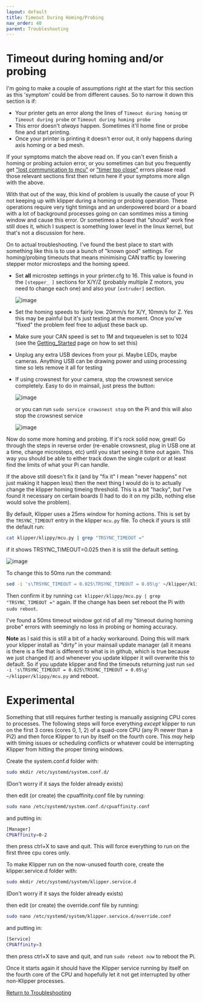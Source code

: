 ```yaml
---
layout: default 
title: Timeout During Homing/Probing
nav_order: 40
parent: Troubleshooting
---
```


# Timeout during homing and/or probing

I'm going to make a couple of assumptions right at the start for this section as this 'symptom' could be from different causes. So to narrow it down this section is if:

- Your printer gets an error along the lines of `Timeout during homing` or `Timeout during probe` or `Timeout during homing probe`
- This error doesn't *always* happen. Sometimes it'll home fine or probe fine and start printing.
- Once your printer is printing it doesn't error out, it only happens during axis homing or a bed mesh.

If your symptoms match the above read on. If you can't even finish a homing or probing actuion error, or you sometimes can but you frequently get ["lost communication to mcu"](./lost_communication_to_mcu.md) or ["timer too close"](./timer_too_close.md) errors please read those relevant sections first then return here if your symptoms more align with the above.

With that out of the way, this kind of problem is usually the cause of your Pi not keeping up with klipper during a homing or probing operation. These operations require very tight timings and an underpowered board or a board with a lot of background processes going on can somtimes miss a timing window and cause this error. Or sometimes a board that "should" work fine still does it, which I suspect is something lower level in the linux kernel, but that's not a discussion for here.

On to actual troubleshooting. I've found the best place to start with something like this is to use a bunch of "known good" settings. For homing/probing timeouts that means minimising CAN traffic by lowering stepper motor microsteps and the homing speed.

- Set **all** microstep settings in your printer.cfg to 16. This value is found in the `[stepper_ ]` sections for X/Y/Z (probably multiple Z motors, you need to change each one) and also your `[extruder]` section.
  
  ![image](https://github.com/Esoterical/voron_canbus/assets/124253477/12fe8458-664c-4a50-86e7-b20845e9a579)
  
- Set the homing speeds to fairly low. 20mm/s for X/Y, 10mm/s for Z. Yes this may be painful but it's just testing at the moment. Once you've "fixed" the problem feel free to adjust these back up.
- Make sure your CAN speed is set to 1M and txqueuelen is set to 1024 (see the [Getting_Started](../Getting_Started.md) page on how to set this)
- Unplug any extra USB devices from your pi. Maybe LEDs, maybe cameras. Anything USB can be drawing power and using processing time so lets remove it all for testing
- If using crowsnest for your camera, stop the crowsnest service completely. Easy to do in mainsail, just press the button:
  
  ![image](https://github.com/Esoterical/voron_canbus/assets/124253477/c0555deb-9cb9-44b5-9679-43500659b2d6)
  
  or you can run `sudo service crowsnest stop` on the Pi and this will also stop the crowsnest service
  
  ![image](https://github.com/Esoterical/voron_canbus/assets/124253477/08d74420-1ef5-4223-9e4e-1c735ee70574)


Now do some more homing and probing. If it's rock solid now, great! Go through the steps in reverse order (re-enable crowsnest, plug in USB one at a time, change microsteps, etc) until you start seeing it time out again. This way you should be able to either track down the single culprit or at least find the limits of what your Pi can handle.

If the above still doesn't fix it (and by "fix it" I mean "never happens" not just making it happen less) then the next thing I would do is to actually change the klipper homing timeing threshold. This is a bit "hacky", but I've found it necessary on certain boards (I had to do it on my pi3b, nothing else would solve the problem).

By default, Klipper uses a 25ms window for homing actions. This is set by the `TRSYNC_TIMEOUT` entry in the klipper `mcu.py` file. To check if yours is still the default run:

```bash
cat klipper/klippy/mcu.py | grep "TRSYNC_TIMEOUT ="
```

if it shows TRSYNC_TIMEOUT=0.025 then it is still the default setting.

![image](https://github.com/Esoterical/voron_canbus/assets/124253477/8ae18275-a606-47e1-86c1-f2b53d54e9a9)

To change this to 50ms run the command:

```bash
sed -i 's\TRSYNC_TIMEOUT = 0.025\TRSYNC_TIMEOUT = 0.05\g' ~/klipper/klippy/mcu.py
```

Then confirm it by running `cat klipper/klippy/mcu.py | grep "TRSYNC_TIMEOUT ="` again. If the change has been set reboot the Pi with `sudo reboot`.

I've found a 50ms timeout window got rid of all my "timeout during homing probe" errors with seemingly no loss in probing or homing accuracy. 

**Note** as I said this is still a bit of a hacky workaround. Doing this will mark your klipper install as "dirty" in your mainsail update manager (all it means is there is a file that is different to what is in github, which is true because we just changed it) and whenever you update klipper it will overwrite this to default. So if you update klipper and find the timeouts returning just run `sed -i 's\TRSYNC_TIMEOUT = 0.025\TRSYNC_TIMEOUT = 0.05\g' ~/klipper/klippy/mcu.py` and reboot.


# Experimental

Something that still requires further testing is manually assigning CPU cores to processes. The following steps will force everything *except* klipper to run on the first 3 cores (cores 0, 1, 2) of a quad-core CPU (any Pi newer than a Pi2) and then force Klipper to run by itself on the fourth core. This *may* help with timing issues or scheduling conflicts or whatever could be interrupting Klipper from hitting the proper timing windows.

Create the system.conf.d folder with:
```bash
sudo mkdir /etc/systemd/system.conf.d/
```
(Don't worry if it says the folder already exists)

then edit (or create) the cpuaffinity.conf file by running:
```bash
sudo nano /etc/systemd/system.conf.d/cpuaffinity.conf
```
and putting in:
```bash
[Manager]
CPUAffinity=0-2
```
then press ctrl+X to save and quit. This will force everything to run on the first three cpu cores only.

To make Klipper run on the now-unused fourth core, create the klipper.service.d folder with:
```bash
sudo mkdir /etc/systemd/system/klipper.service.d
```
(Don't worry if it says the folder already exists)

then edit (or create) the override.conf file by running:
```bash
sudo nano /etc/systemd/system/klipper.service.d/override.conf
```
and putting in:
```bash
[Service]
CPUAffinity=3
```
then press ctrl+X to save and quit, and run `sudo reboot now` to reboot the Pi.

Once it starts again it should have the Klipper service running by itself on the fourth core of the CPU and hopefully let it not get interrupted by other non-Klipper processes.

[Return to Troubleshooting](./)
